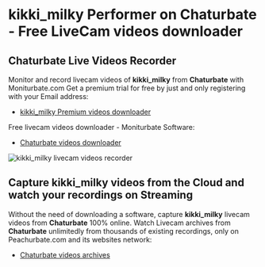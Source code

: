 # kikki_milky Performer on Chaturbate - Free LiveCam videos downloader

## Chaturbate Live Videos Recorder

Monitor and record livecam videos of **kikki_milky** from **Chaturbate** with Moniturbate.com
Get a premium trial for free by just and only registering with your Email address:
* [kikki_milky Premium videos downloader](https://moniturbate.com/request-demo-licence-key.html)

Free livecam videos downloader - Moniturbate Software:
* [Chaturbate videos downloader](https://moniturbate.com/moniturbate-download-software.html)

![kikki_milky livecam videos recorder](https://peachurnet.com/templates/moniturbate-software.png)


## Capture kikki_milky videos from the Cloud and watch your recordings on Streaming

Without the need of downloading a software, capture **kikki_milky** livecam videos from **Chaturbate** 100% online.
Watch Livecam archives from **Chaturbate** unlimitedly from thousands of existing recordings, only on Peachurbate.com and its websites network:
* [Chaturbate videos archives](https://peachurnet.com/)